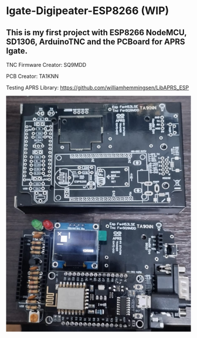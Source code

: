 # Igate-Digipeater-ESP8266 (WIP)

## This is my first project with ESP8266 NodeMCU, SD1306, ArduinoTNC and the PCBoard for APRS Igate.

TNC Firmware Creator: SQ9MDD

PCB Creator: TA1KNN

Testing APRS Library: https://github.com/williamhemmingsen/LibAPRS_ESP

![APRS Igate PCB TA1KNN](https://github.com/ltiisidii/Igate-Digipeater-ESP8266/blob/main/res/aprs-pcb.png)